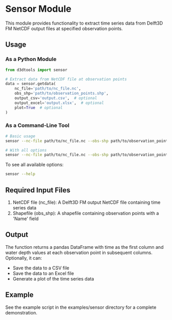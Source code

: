 # Sensor Module

This module provides functionality to extract time series data from Delft3D FM NetCDF output files at specified observation points.

## Usage

### As a Python Module

```python
from d3dtools import sensor

# Extract data from NetCDF file at observation points
data = sensor.getdata(
    nc_file='path/to/nc_file.nc',
    obs_shp='path/to/observation_points.shp',
    output_csv='output.csv',  # optional
    output_excel='output.xlsx',  # optional
    plot=True  # optional
)
```

### As a Command-Line Tool

```bash
# Basic usage
sensor --nc-file path/to/nc_file.nc --obs-shp path/to/observation_points.shp

# With all options
sensor --nc-file path/to/nc_file.nc --obs-shp path/to/observation_points.shp --output-csv output.csv --output-excel output.xlsx --plot --verbose
```

To see all available options:

```bash
sensor --help
```

## Required Input Files

1. NetCDF file (nc_file): A Delft3D FM output NetCDF file containing time series data
2. Shapefile (obs_shp): A shapefile containing observation points with a 'Name' field

## Output

The function returns a pandas DataFrame with time as the first column and water depth values at each observation point in subsequent columns. Optionally, it can:

- Save the data to a CSV file
- Save the data to an Excel file
- Generate a plot of the time series data

## Example

See the example script in the examples/sensor directory for a complete demonstration.
